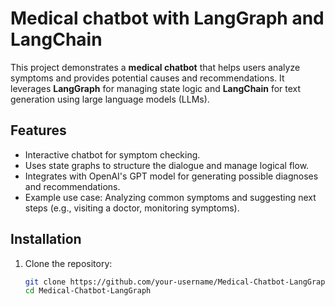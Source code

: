 # Medical сhatbot with LangGraph and LangChain

This project demonstrates a **medical chatbot** that helps users analyze symptoms and provides potential causes and recommendations. It leverages **LangGraph** for managing state logic and **LangChain** for text generation using large language models (LLMs).

## Features

- Interactive chatbot for symptom checking.
- Uses state graphs to structure the dialogue and manage logical flow.
- Integrates with OpenAI's GPT model for generating possible diagnoses and recommendations.
- Example use case: Analyzing common symptoms and suggesting next steps (e.g., visiting a doctor, monitoring symptoms).

## Installation

1. Clone the repository:
   ```bash
   git clone https://github.com/your-username/Medical-Chatbot-LangGraph.git
   cd Medical-Chatbot-LangGraph
